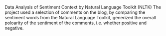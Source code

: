 Data Analysis of Sentiment Context by Natural Language Toolkit (NLTK)
The project used a selection of comments on the blog, by comparing the sentiment words from the Natural Language Toolkit,
generized the overall poloarity of the sentiment of the comments, i.e. whether positive and negative.
